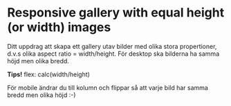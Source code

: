 # Responsive gallery with equal height (or width) images

Ditt uppdrag att skapa ett gallery utav bilder med olika stora propertioner, d.v.s olika aspect ratio = width/height. 
För desktop ska bilderna ha samma höjd men olika bredd. 

**Tips!** flex: calc(width/height)

För mobile ändrar du till kolumn och flippar så att varje bild har samma bredd men olika höjd :-)
